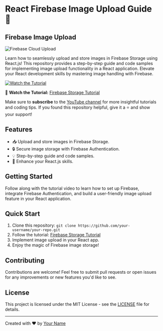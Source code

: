 # React Firebase Image Upload Guide 📸

## Firebase Image Upload
![Firebase Cloud Upload](https://fontawesome.com/v5.15/icons/cloud-upload-alt?style=solid)

Learn how to seamlessly upload and store images in Firebase Storage using React.js! This repository provides a step-by-step guide and code samples for implementing image upload functionality in a React application. Elevate your React development skills by mastering image handling with Firebase.

[![Watch the Tutorial](https://img.youtube.com/vi/PVYL10W2XAA/0.jpg)](https://www.youtube.com/watch?v=PVYL10W2XAA)

🎥 **Watch the Tutorial:** [Firebase Storage Tutorial](https://www.youtube.com/watch?v=PVYL10W2XAA)

Make sure to **subscribe** to the [YouTube channel](https://www.youtube.com/channel-name) for more insightful tutorials and coding tips. If you found this repository helpful, give it a ⭐️ and show your support!

## Features

- 📥 Upload and store images in Firebase Storage.
- 🔒 Secure image storage with Firebase Authentication.
- 💡 Step-by-step guide and code samples.
- 🌈 Enhance your React.js skills.

## Getting Started

Follow along with the tutorial video to learn how to set up Firebase, integrate Firebase Authentication, and build a user-friendly image upload feature in your React application.

## Quick Start

1. Clone this repository: `git clone https://github.com/your-username/your-repo.git`
2. Follow the tutorial: [Firebase Storage Tutorial](https://www.youtube.com/watch?v=PVYL10W2XAA)
3. Implement image upload in your React app.
4. Enjoy the magic of Firebase image storage!

## Contributing

Contributions are welcome! Feel free to submit pull requests or open issues for any improvements or new features you'd like to see.

## License

This project is licensed under the MIT License - see the [LICENSE](LICENSE) file for details.

---

Created with ❤️ by [Your Name](https://github.com/your-username)

